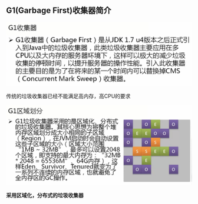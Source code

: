 ## G1(Garbage First)收集器简介

![](/assets/3611517234415_.pic_hd.jpg)

传统的垃圾收集器已经不能满足高内存，高CPU的要求

![](/assets/3621517235282_.pic_hd.jpg)

**采用区域化，分布式的垃圾收集器**